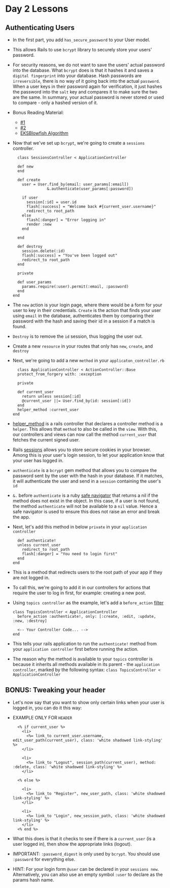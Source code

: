 # Day 2 Lessons

## Authenticating Users

- In the first part, you add `has_secure_password` to your User model.

- This allows Rails to use `bcrypt` library to securely store your users' password.

- For security reasons, we do not want to save the users' actual password into the database. What `bcrypt` does is that it hashes it and saves a `digital fingerprint` into your database.
Hash passwords are `irreversible`, there is no way of it going back into the actual `password`. When a user keys in their password again for verification, it just hashes the password into
the `salt` key and compares it to make sure the two are the same. In summary, your actual password is never stored or used to compare - only a hashed version of it.

- Bonus Reading Material:
  - [#1](http://dustwell.com/how-to-handle-passwords-bcrypt.html)
  - [#2](http://stackoverflow.com/questions/5393803/can-someone-explain-how-bcrypt-verifies-a-hash)
  - [EKSBlowfish Algorithm](https://www.usenix.org/legacy/publications/library/proceedings/usenix99/full_papers/provos/provos_html/node4.html)

- Now that we've set up `bcrypt`, we're going to create a `sessions` controller.

  ```
    class SessionsController < ApplicationController

    def new
    end

    def create
      user = User.find_by(email: user_params[:email])
                 &.authenticate(user_params[:password])

      if user
        session[:id] = user.id
        flash[:success] = "Welcome back #{current_user.username}"
        redirect_to root_path
      else
        flash[:danger] = "Error logging in"
        render :new
      end

    end

    def destroy
      session.delete(:id)
      flash[:success] = "You've been logged out"
      redirect_to root_path
    end

    private

    def user_params
      params.require(:user).permit(:email, :password)
    end
  end
  ```

- The `new` action is your login page, where there would be a form for your user to key in their credentials. `Create` is the action that finds your user using `email` in the database,
authenticates them by comparing their password with the hash and saving their id in a session if a match is found.

- `Destroy` is to remove the `id` session, thus logging the user out.

- Create a new `resource` in your routes that only has `new`, `create`, and `destroy`

- Next, we're going to add a new `method` in your `applicaton_controller.rb`

  ```
    class ApplicationController < ActionController::Base
    protect_from_forgery with: :exception

    private

    def current_user
      return unless session[:id]
      @current_user ||= User.find_by(id: session[:id])
    end
    helper_method :current_user
  end
  ```

- [helper_method](http://apidock.com/rails/AbstractController/Helpers/ClassMethods/helper_method) is a rails controller that declares a controller method is a `helper`.
This allows that `method` to also be called in the `view`. With this, our controllers and views can now call the method `current_user` that fetches the current signed user.

- Rails [sessions](http://guides.rubyonrails.org/security.html#sessions) allows you to store secure cookies in your browser. Among this is your user's login session, to let
your application know that your user has logged in.

- `authenticate` is a `bcrypt` gem method that allows you to compare the password sent by the user with the hash in your database. If it matches, it will authenticate the user
and send in a `session` containing the user's `id`

- `&.` before `authenticate` is a ruby [safe navigator](http://mitrev.net/ruby/2015/11/13/the-operator-in-ruby/) that returns a nil if the method does not exist in the object.
In this case, if a user is not found, the method `authenticate` will not be available to a `nil` value. Hence a safe navigator is used to ensure this does not raise an error and break
the app.

- Next, let's add this method in below `private` in your `application controller`

  ```
    def authenticate!
    unless current_user
      redirect_to root_path
      flash[:danger] = "You need to login first"
    end
  end
  ```

- This is a method that redirects users to the root path of your app if they are not logged in.

- To call this, we're going to add it in our controllers for actions that require the user to log in first, for example: creating a new post.

- Using `topics controller` as the example, let's add a `before_action` [filter](http://guides.rubyonrails.org/action_controller_overview.html#filters)

  ```
  class TopicsController < ApplicationController
    before_action :authenticate!, only: [:create, :edit, :update, :new, :destroy]

    <-- Your Controller Code... -->
  end
  ```

- This tells your rails application to run the `authenticate!` method from your `application controller` first before running the action.

- The reason why the method is available to your `topics` controller is because it inherits all methods available in its parent - the `application controller`, marked by the following syntax:
  ``` class TopicsController < ApplicationController ```

## BONUS: Tweaking your header

- Let's now say that you want to show only certain links when your user is logged in, you can do it this way:

- EXAMPLE ONLY FOR `HEADER`

  ```
    <% if current_user %>
      <li>
        <%= link_to current_user.username, edit_user_path(current_user), class: 'white shadowed link-styling' %>
      </li>

      <li>
        <%= link_to "Logout", session_path(current_user), method: :delete, class: 'white shadowed link-styling' %>
      </li>

    <% else %>

      <li>
        <%= link_to "Register", new_user_path, class: 'white shadowed link-styling' %>
      </li>

      <li>
        <%= link_to "Login", new_session_path, class: 'white shadowed link-styling' %>
      </li>
    <% end %>
  ```

- What this does is that it checks to see if there is a `current_user` (is a user logged in), then show the appropriate links (logout).

- IMPORTANT: `:password_digest` is only used by `bcrypt`. You should use `:password` for everything else.

- HINT: For your login form `@user` can be declared in your `sessions new`. Alternatively, you can also use an empty symbol `:user` to declare as the params hash name.
